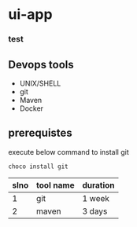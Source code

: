 # ui-app

### test

## Devops tools 

- UNIX/SHELL
- git
- Maven
- Docker 

## prerequistes 

execute below command to install git 

``` 
choco install git
```

slno | tool name | duration 
-----|---|--------
1 |  git | 1 week
2 | maven | 3 days 
